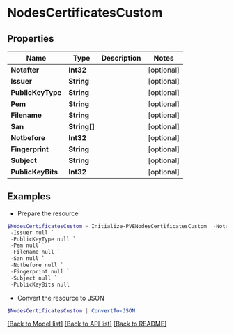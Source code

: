 # NodesCertificatesCustom
## Properties

Name | Type | Description | Notes
------------ | ------------- | ------------- | -------------
**Notafter** | **Int32** |  | [optional] 
**Issuer** | **String** |  | [optional] 
**PublicKeyType** | **String** |  | [optional] 
**Pem** | **String** |  | [optional] 
**Filename** | **String** |  | [optional] 
**San** | **String[]** |  | [optional] 
**Notbefore** | **Int32** |  | [optional] 
**Fingerprint** | **String** |  | [optional] 
**Subject** | **String** |  | [optional] 
**PublicKeyBits** | **Int32** |  | [optional] 

## Examples

- Prepare the resource
```powershell
$NodesCertificatesCustom = Initialize-PVENodesCertificatesCustom  -Notafter null `
 -Issuer null `
 -PublicKeyType null `
 -Pem null `
 -Filename null `
 -San null `
 -Notbefore null `
 -Fingerprint null `
 -Subject null `
 -PublicKeyBits null
```

- Convert the resource to JSON
```powershell
$NodesCertificatesCustom | ConvertTo-JSON
```

[[Back to Model list]](../README.md#documentation-for-models) [[Back to API list]](../README.md#documentation-for-api-endpoints) [[Back to README]](../README.md)


